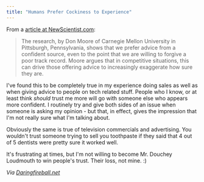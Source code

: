 ```yaml
---
title: "Humans Prefer Cockiness to Experience"
---
```

<p>From a <a href="http://www.newscientist.com/article/mg20227115.500-humans-prefer-cockiness-to-expertise.html">article at NewScientist.com</a>:</p>
<blockquote><p>The research, by Don Moore of Carnegie Mellon University in Pittsburgh, Pennsylvania, shows that we prefer advice from a confident source, even to the point that we are willing to forgive a poor track record. Moore argues that in competitive situations, this can drive those offering advice to increasingly exaggerate how sure they are.</p></blockquote>
<p>I've found this to be completely true in my experience doing sales as well as when giving advice to people on tech related stuff.  People who I know, or at least think <em>should</em> trust me more will go with someone else who appears more confident.  I routinely try and give both sides of an issue when someone is asking my opinion - but that, in effect, gives the impression that I'm not really sure what I'm talking about.</p>
<p>Obviously the same is true of television commercials and advertising.  You wouldn't trust someone trying to sell you toothpaste if they said that 4 out of 5 dentists were pretty sure it worked well.</p>
<p>It's frustrating at times, but I'm not willing to become Mr. Douchey Loudmouth to win people's trust.  Their loss, not mine.  :)</p>
<p><em>Via <a href="http://daringfireball.net/">Daringfireball.net</a></em></p>

